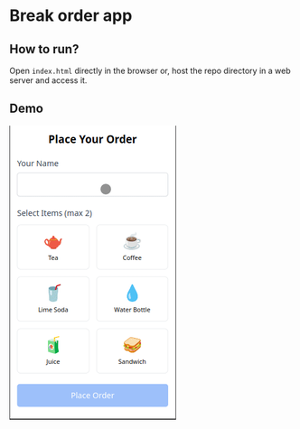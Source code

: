 # Break order app

## How to run?

Open `index.html` directly in the browser or, host the repo directory in a web server and access it.

## Demo

![Watch the demo here](./demo.gif)
